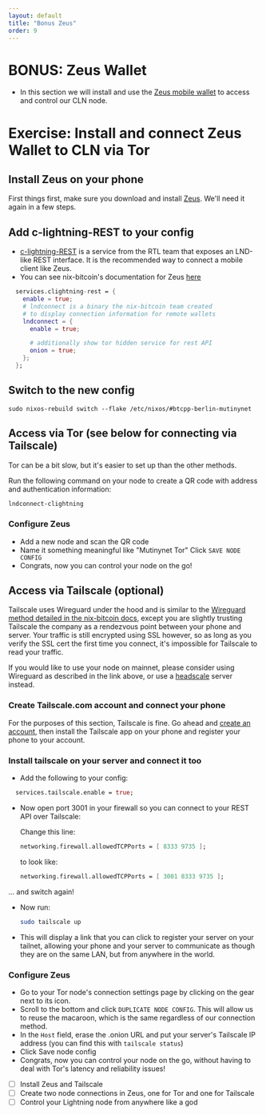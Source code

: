 ```yaml
---
layout: default
title: "Bonus Zeus"
order: 9
---
```



# BONUS: Zeus Wallet

- In this section we will install and use the [Zeus mobile wallet](https://zeusln.com/) to access and control our CLN node.

# Exercise: Install and connect Zeus Wallet to CLN via Tor
## Install Zeus on your phone

First things first, make sure you download and install [Zeus](https://zeusln.com/). We'll need it again in a few steps.

## Add c-lightning-REST to your config


- [c-lightning-REST](https://github.com/Ride-The-Lightning/c-lightning-REST) is a service from the RTL team that exposes an LND-like REST interface. It is the recommended way to connect a mobile client like Zeus.
- You can see nix-bitcoin's documentation for Zeus [here](https://github.com/fort-nix/nix-bitcoin/blob/24bc983363aab940ac42b1954335d3d57a63a00c/docs/services.md#use-zeus-mobile-lightning-wallet-via-tor)

```nix
  services.clightning-rest = {
    enable = true;
    # lndconnect is a binary the nix-bitcoin team created
    # to display connection information for remote wallets
    lndconnect = {
      enable = true;

      # additionally show tor hidden service for rest API
      onion = true;
    };
  };
```

## Switch to the new config

```
sudo nixos-rebuild switch --flake /etc/nixos/#btcpp-berlin-mutinynet
```

## Access via Tor (see below for connecting via Tailscale)

Tor can be a bit slow, but it's easier to set up than the other methods.

Run the following command on your node to create a QR code with address and authentication information:

```sh
lndconnect-clightning
```

### Configure Zeus

- Add a new node and scan the QR code
- Name it something meaningful like "Mutinynet Tor" Click `SAVE NODE CONFIG`
- Congrats, now you can control your node on the go!

## Access via Tailscale (optional)
Tailscale uses Wireguard under the hood and is similar to the [Wireguard method detailed in the nix-bitcoin docs](https://github.com/fort-nix/nix-bitcoin/blob/24bc983363aab940ac42b1954335d3d57a63a00c/docs/services.md#use-zeus-mobile-lightning-wallet-via-wireguard), except you are slightly trusting Tailscale the company as a rendezvous point between your phone and server. Your traffic is still encrypted using SSL however, so as long as you verify the SSL cert the first time you connect, it's impossible for Tailscale to read your traffic.

If you would like to use your node on mainnet, please consider using Wireguard as described in the link above, or use a [headscale](https://headscale.net) server instead.

### Create Tailscale.com account and connect your phone

For the purposes of this section, Tailscale is fine. Go ahead and [create an account](https://tailscale.com/), then install the Tailscale app on your phone and register your phone to your account.

### Install tailscale on your server and connect it too

- Add the following to your config:

```nix
  services.tailscale.enable = true;
```

- Now open port 3001 in your firewall so you can connect to your REST API over Tailscale:

    Change this line:
    ```nix
    networking.firewall.allowedTCPPorts = [ 8333 9735 ];
    ```

    to look like:

    ```nix
    networking.firewall.allowedTCPPorts = [ 3001 8333 9735 ];
    ```

... and switch again!

- Now run:
  ```sh
  sudo tailscale up
  ```

- This will display a link that you can click to register your server on your tailnet, allowing your phone and your server to communicate as though they are on the same LAN, but from anywhere in the world.

### Configure Zeus

- Go to your Tor node's connection settings page by clicking on the gear next to its icon.
- Scroll to the bottom and click `DUPLICATE NODE CONFIG`. This will allow us to reuse the macaroon, which is the same regardless of our connection method.
- In the `Host` field, erase the .onion URL and put your server's Tailscale IP address (you can find this with `tailscale status`)
- Click Save node config
- Congrats, now you can control your node on the go, without having to deal with Tor's latency and reliability issues!

- [ ] Install Zeus and Tailscale
- [ ] Create two node connections in Zeus, one for Tor and one for Tailscale
- [ ] Control your Lightning node from anywhere like a god
